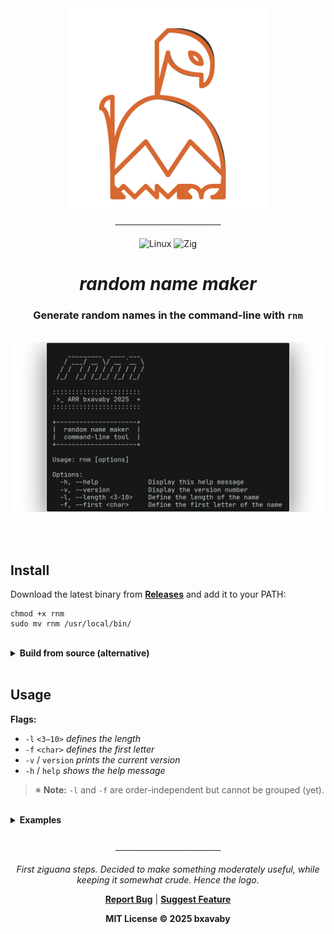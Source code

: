 <div align="center">

<img src="assets/rnml.svg" width="320" alt="rnm logo" />

─────────────────

![Linux](https://img.shields.io/badge/Linux-000000?style=for-the-badge&logo=linux&logoColor=D86830)
![Zig](https://img.shields.io/badge/Zig-%23000000.svg?style=for-the-badge&logo=zig&logoColor=D86830)

# _random name maker_

### Generate random names in the command-line with ```rnm```

<br>

<img src="assets/help.png" width="958" alt="rnm help" />

<br><br>

<div align="left">

## Install

Download the latest binary from [**Releases**](../../releases/latest) and add it to your PATH:

```
chmod +x rnm
sudo mv rnm /usr/local/bin/
```

<br>

<details>
<summary><b>Build from source (alternative)</b></summary>

<br>

```
git clone https://github.com/bxavaby/rnm.git
cd rnm
zig build -Doptimize=ReleaseFast
sudo mv zig-out/bin/rnm /usr/local/bin/
```

</details>

<br>

## Usage

**Flags:**
- `-l` `<3–10>` _defines the length_ 
- `-f` `<char>` _defines the first letter_
- `-v` / `version` _prints the current version_ 
- `-h` / `help` _shows the help message_

> ※ **Note:** `-l` and `-f` are order-independent but cannot be grouped (yet).

<br>

<details>
<summary><b>Examples</b></summary>

<br>

```
$ rnm
favoda
```

```
$ rnm -l 4
pace
```

```
$ rnm -f l -l 4 && rnm -f e -l 5
losa
ezura
```

</details>

</div>

<br>

─────────────────

*First ziguana steps. Decided to make something moderately useful, while keeping it somewhat crude. Hence the logo.*

**[Report Bug](../../issues)** | **[Suggest Feature](../../issues)**

**MIT License © 2025 bxavaby**

</div>
